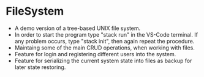 # FileSystem
* A demo version of a tree-based UNIX file system.
* In order to start the program type "stack run" in the VS-Code terminal. If any problem occurs, type "stack init", then again repeat the procedure.
* Maintaing some of the main CRUD operations, when working with files.  
* Feature for login and registering different users into the system.  
* Feature for serializing the current system state into files as backup for later state restoring.
